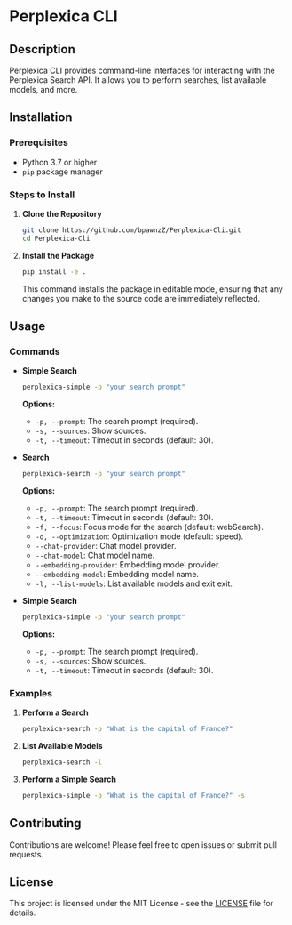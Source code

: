 # Perplexica CLI

## Description

Perplexica CLI provides command-line interfaces for interacting with the Perplexica Search API. It allows you to perform searches, list available models, and more.

## Installation

### Prerequisites

- Python 3.7 or higher
- `pip` package manager

### Steps to Install

1. **Clone the Repository**

   ```bash
   git clone https://github.com/bpawnzZ/Perplexica-Cli.git
   cd Perplexica-Cli
   ```

2. **Install the Package**

   ```bash
   pip install -e .
   ```

   This command installs the package in editable mode, ensuring that any changes you make to the source code are immediately reflected.

## Usage

### Commands

- **Simple Search**

  ```bash
  perplexica-simple -p "your search prompt"
  ```

  **Options:**
  - `-p, --prompt`: The search prompt (required).
  - `-s, --sources`: Show sources.
  - `-t, --timeout`: Timeout in seconds (default: 30).

- **Search**

  ```bash
  perplexica-search -p "your search prompt"
  ```

  **Options:**
  - `-p, --prompt`: The search prompt (required).
  - `-t, --timeout`: Timeout in seconds (default: 30).
  - `-f, --focus`: Focus mode for the search (default: webSearch).
  - `-o, --optimization`: Optimization mode (default: speed).
  - `--chat-provider`: Chat model provider.
  - `--chat-model`: Chat model name.
  - `--embedding-provider`: Embedding model provider.
  - `--embedding-model`: Embedding model name.
  - `-l, --list-models`: List available models and exit exit.

- **Simple Search**

  ```bash
  perplexica-simple -p "your search prompt"
  ```

  **Options:**
  - `-p, --prompt`: The search prompt (required).
  - `-s, --sources`: Show sources.
  - `-t, --timeout`: Timeout in seconds (default: 30).

### Examples

1. **Perform a Search**

   ```bash
   perplexica-search -p "What is the capital of France?"
   ```

2. **List Available Models**

   ```bash
   perplexica-search -l
   ```

3. **Perform a Simple Search**

   ```bash
   perplexica-simple -p "What is the capital of France?" -s
   ```

## Contributing

Contributions are welcome! Please feel free to open issues or submit pull requests.

## License

This project is licensed under the MIT License - see the [LICENSE](LICENSE) file for details.
